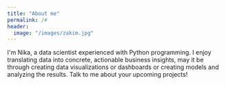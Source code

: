 ```yaml
---
title: "About me"
permalink: /#
header:
  image: "/images/zakim.jpg"
---
```


I'm Nika, a data scientist experienced with Python programming. I enjoy translating data into concrete, actionable business insights, may it be through creating data visualizations or dashboards or creating models and analyzing the results. Talk to me about your upcoming projects!